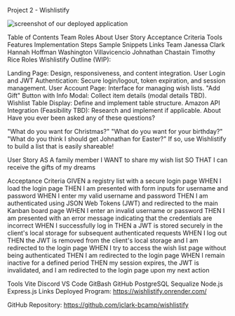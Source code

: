 Project 2 - Wishlistify

![screenshot of our deployed application](https://github.com/user-attachments/assets/e710fa14-e157-47ce-89a1-8310bfeff3c1)


Table of Contents
Team
Roles
About
User Story
Acceptance Criteria
Tools
Features
Implementation Steps
Sample Snippets
Links
Team
Janessa Clark
Hannah Hoffman
Washington Villavicencio
Johnathan Chastain
Timothy Rice
Roles
Wishlistify Outline (WIP):

Landing Page: Design, responsiveness, and content integration.
User Login and JWT Authentication: Secure login/logout, token expiration, and session management.
User Account Page: Interface for managing wish lists.
"Add Gift" Button with Info Modal: Collect item details (modal details TBD).
Wishlist Table Display: Define and implement table structure.
Amazon API Integration (Feasibility TBD): Research and implement if applicable.
About
Have you ever been asked any of these questions?

"What do you want for Christmas?"
"What do you want for your birthday?"
"What do you think I should get Johnathan for Easter?"
If so, use Wishlistify to build a list that is easily shareable!

User Story
AS A family member I WANT to share my wish list SO THAT I can receive the gifts of my dreams

Acceptance Criteria
GIVEN a registry list with a secure login page WHEN I load the login page THEN I am presented with form inputs for username and password WHEN I enter my valid username and password THEN I am authenticated using JSON Web Tokens (JWT) and redirected to the main Kanban board page WHEN I enter an invalid username or password THEN I am presented with an error message indicating that the credentials are incorrect WHEN I successfully log in THEN a JWT is stored securely in the client's local storage for subsequent authenticated requests WHEN I log out THEN the JWT is removed from the client's local storage and I am redirected to the login page WHEN I try to access the wish list page without being authenticated THEN I am redirected to the login page WHEN I remain inactive for a defined period THEN my session expires, the JWT is invalidated, and I am redirected to the login page upon my next action

Tools
Vite
Discord
VS Code
GitBash
GitHub
PostgreSQL
Sequalize
Node.js
Express.js
Links
Deployed Program: https://wishlistify.onrender.com/

GitHub Repository: https://github.com/jclark-bcamp/wishlistify
